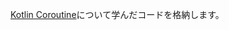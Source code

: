 [Kotlin Coroutine](https://kotlinlang.org/docs/reference/coroutines/coroutines-guide.html)について学んだコードを格納します。
